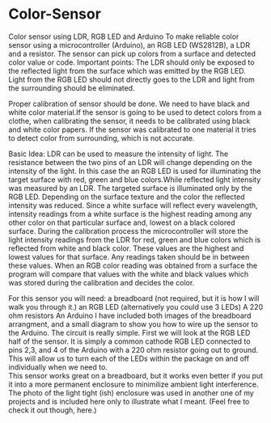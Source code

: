 # Color-Sensor
Color sensor using LDR, RGB LED and Arduino
To make reliable color sensor using a microcontroller (Arduino), an RGB LED (WS2812B), a LDR and a  resistor. The sensor can pick up colors from a surface and detected color value or code.
Important points:
The LDR should only be exposed to the reflected light from the surface which was emitted by the RGB LED.
Light from the RGB LED should not directly goes to the LDR and light from the surrounding should be eliminated.

Proper calibration of sensor should be done.
We need to have black and white color material.If the sensor is going to be used to detect colors from a clothe, when calibrating the sensor, it needs to be calibrated using black and white color papers. If the sensor was calibrated to one material it tries to detect color from surrounding, which is not accurate.

Basic Idea:
LDR can be used to measure the intensity of light. The resistance between the two pins of an LDR will change depending on the intensity of the light. In this case the an RGB LED is used for illuminating the target surface with red, green and blue colors.While reflected light intensity was measured by an LDR.
The targeted surface is illuminated only by the RGB LED. Depending on the surface texture and the color the reflected intensity was reduced. Since a white surface will reflect every wavelength, intensity readings from a white surface is the highest reading among any other color on that particular surface and, lowest on a black colored surface.
During the calibration process the microcontroller will store the light intensity readings from the LDR for red, green and blue colors which is reflected from white and black color. These values are the highest and lowest values for that surface. Any readings taken should be in between these values.
When an RGB color reading was obtained from a surface the program will compare that values with the white and black values which was stored during the calibration and decides the color.
 
 For this sensor you will need:
a breadboard (not required, but it is how I will walk you through it.)
an RGB LED (alternatively you could use 3 LEDs)
A 220 ohm resistors
An Arduino
I have included both images of the breadboard arrangment, and a small diagram to show you how to wire up the sensor to the Arduino.
The circuit is really simple. First we will look at the RGB LED half of the sensor. It is simply a common cathode RGB LED connected to pins 2,3, and 4 of the Arduino with a 220 ohm resistor going out to ground. This will allow us to turn each of the LEDs within the package on and off individually when we need to.    
  This sensor works great on a breadboard, but it works even better if you put it into a more permanent enclosure to minimilize ambient light interference. The photo of the light tight (ish) enclosure was used in another one of my projects and is included here only to illustrate what I meant. (Feel free to check it out though, here.)     
       
       
       
       
       
       
       
       
       
       
       
       
       
       
       
       
       
       
